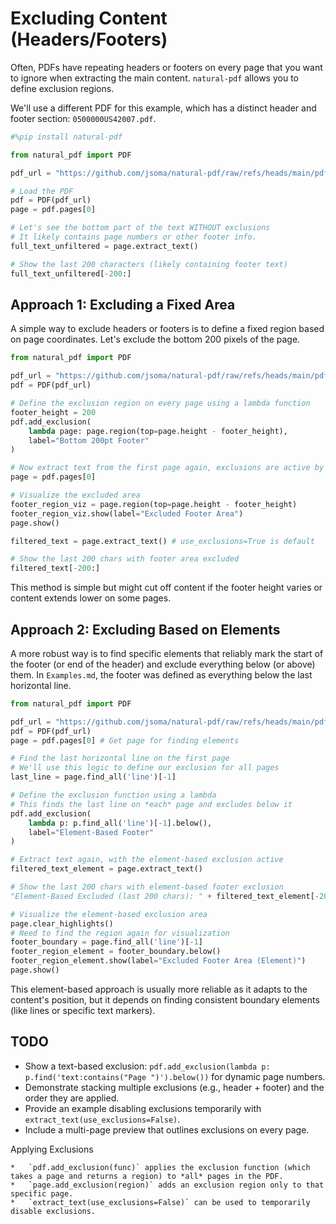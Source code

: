 # Excluding Content (Headers/Footers)

Often, PDFs have repeating headers or footers on every page that you want to ignore when extracting the main content. `natural-pdf` allows you to define exclusion regions.

We'll use a different PDF for this example, which has a distinct header and footer section: `0500000US42007.pdf`.

```python
#%pip install natural-pdf
```


```python
from natural_pdf import PDF

pdf_url = "https://github.com/jsoma/natural-pdf/raw/refs/heads/main/pdfs/0500000US42007.pdf"

# Load the PDF
pdf = PDF(pdf_url)
page = pdf.pages[0]

# Let's see the bottom part of the text WITHOUT exclusions
# It likely contains page numbers or other footer info.
full_text_unfiltered = page.extract_text()

# Show the last 200 characters (likely containing footer text)
full_text_unfiltered[-200:]
```

## Approach 1: Excluding a Fixed Area

A simple way to exclude headers or footers is to define a fixed region based on page coordinates. Let's exclude the bottom 200 pixels of the page.

```python
from natural_pdf import PDF

pdf_url = "https://github.com/jsoma/natural-pdf/raw/refs/heads/main/pdfs/0500000US42007.pdf"
pdf = PDF(pdf_url)

# Define the exclusion region on every page using a lambda function
footer_height = 200
pdf.add_exclusion(
    lambda page: page.region(top=page.height - footer_height),
    label="Bottom 200pt Footer"
)

# Now extract text from the first page again, exclusions are active by default
page = pdf.pages[0]

# Visualize the excluded area
footer_region_viz = page.region(top=page.height - footer_height)
footer_region_viz.show(label="Excluded Footer Area")
page.show()
```

```python
filtered_text = page.extract_text() # use_exclusions=True is default

# Show the last 200 chars with footer area excluded
filtered_text[-200:]
```

This method is simple but might cut off content if the footer height varies or content extends lower on some pages.

## Approach 2: Excluding Based on Elements

A more robust way is to find specific elements that reliably mark the start of the footer (or end of the header) and exclude everything below (or above) them. In `Examples.md`, the footer was defined as everything below the last horizontal line.

```python
from natural_pdf import PDF

pdf_url = "https://github.com/jsoma/natural-pdf/raw/refs/heads/main/pdfs/0500000US42007.pdf"
pdf = PDF(pdf_url)
page = pdf.pages[0] # Get page for finding elements

# Find the last horizontal line on the first page
# We'll use this logic to define our exclusion for all pages
last_line = page.find_all('line')[-1]

# Define the exclusion function using a lambda
# This finds the last line on *each* page and excludes below it
pdf.add_exclusion(
    lambda p: p.find_all('line')[-1].below(),
    label="Element-Based Footer"
)

# Extract text again, with the element-based exclusion active
filtered_text_element = page.extract_text()

# Show the last 200 chars with element-based footer exclusion
"Element-Based Excluded (last 200 chars): " + filtered_text_element[-200:]

# Visualize the element-based exclusion area
page.clear_highlights()
# Need to find the region again for visualization
footer_boundary = page.find_all('line')[-1]
footer_region_element = footer_boundary.below()
footer_region_element.show(label="Excluded Footer Area (Element)")
page.show()
```

This element-based approach is usually more reliable as it adapts to the content's position, but it depends on finding consistent boundary elements (like lines or specific text markers).

## TODO

* Show a text-based exclusion: `pdf.add_exclusion(lambda p: p.find('text:contains("Page ")').below())` for dynamic page numbers.
* Demonstrate stacking multiple exclusions (e.g., header + footer) and the order they are applied.
* Provide an example disabling exclusions temporarily with `extract_text(use_exclusions=False)`.
* Include a multi-page preview that outlines exclusions on every page.

<div class="admonition note">
<p class="admonition-title">Applying Exclusions</p>

    *   `pdf.add_exclusion(func)` applies the exclusion function (which takes a page and returns a region) to *all* pages in the PDF.
    *   `page.add_exclusion(region)` adds an exclusion region only to that specific page.
    *   `extract_text(use_exclusions=False)` can be used to temporarily disable exclusions.
</div>
